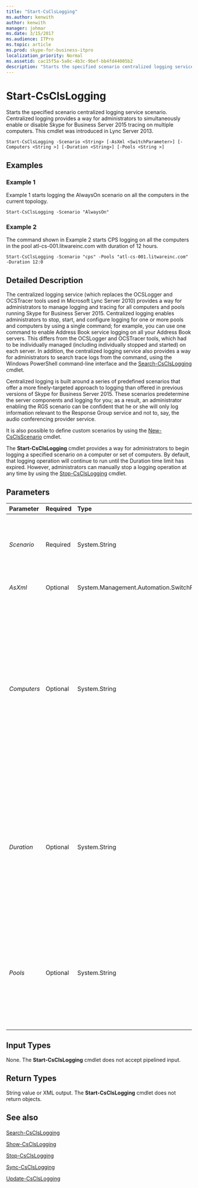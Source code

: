 ```yaml
---
title: "Start-CsClsLogging"
ms.author: kenwith
author: kenwith
manager: johmar
ms.date: 3/15/2017
ms.audience: ITPro
ms.topic: article
ms.prod: skype-for-business-itpro
localization_priority: Normal
ms.assetid: cac15f5a-5a0c-4b3c-9bef-bb4fd44005b2
description: "Starts the specified scenario centralized logging service scenario. Centralized logging provides a way for administrators to simultaneously enable or disable Skype for Business Server 2015 tracing on multiple computers. This cmdlet was introduced in Lync Server 2013."
---
```


# Start-CsClsLogging
 
Starts the specified scenario centralized logging service scenario. Centralized logging provides a way for administrators to simultaneously enable or disable Skype for Business Server 2015 tracing on multiple computers. This cmdlet was introduced in Lync Server 2013.
  
```
Start-CsClsLogging -Scenario <String> [-AsXml <SwitchParameter>] [-Computers <String >] [-Duration <String>] [-Pools <String >]

```

## Examples
<a name="Examples"> </a>

### Example 1

Example 1 starts logging the AlwaysOn scenario on all the computers in the current topology.
  
```
Start-CsClsLogging -Scenario "AlwaysOn"
```

### Example 2

The command shown in Example 2 starts CPS logging on all the computers in the pool atl-cs-001.litwareinc.com with duration of 12 hours.
  
```
Start-CsClsLogging -Scenario "cps" -Pools "atl-cs-001.litwareinc.com" -Duration 12:0
```

## Detailed Description
<a name="DetailedDescription"> </a>

The centralized logging service (which replaces the OCSLogger and OCSTracer tools used in Microsoft Lync Server 2010) provides a way for administrators to manage logging and tracing for all computers and pools running Skype for Business Server 2015. Centralized logging enables administrators to stop, start, and configure logging for one or more pools and computers by using a single command; for example, you can use one command to enable Address Book service logging on all your Address Book servers. This differs from the OCSLogger and OCSTracer tools, which had to be individually managed (including individually stopped and started) on each server. In addition, the centralized logging service also provides a way for administrators to search trace logs from the command, using the Windows PowerShell command-line interface and the [Search-CsClsLogging](search-csclslogging.md) cmdlet.
  
Centralized logging is built around a series of predefined scenarios that offer a more finely-targeted approach to logging than offered in previous versions of Skype for Business Server 2015. These scenarios predetermine the server components and logging for you; as a result, an administrator enabling the RGS scenario can be confident that he or she will only log information relevant to the Response Group service and not to, say, the audio conferencing provider service.
  
It is also possible to define custom scenarios by using the [New-CsClsScenario](new-csclsscenario.md) cmdlet.
  
The **Start-CsClsLogging** cmdlet provides a way for administrators to begin logging a specified scenario on a computer or set of computers. By default, that logging operation will continue to run until the Duration time limit has expired. However, administrators can manually stop a logging operation at any time by using the [Stop-CsClsLogging](stop-csclslogging.md) cmdlet.
  
## Parameters
<a name="DetailedDescription"> </a>

|**Parameter**|**Required**|**Type**|**Description**|
|:-----|:-----|:-----|:-----|
| _Scenario_ <br/> |Required  <br/> |System.String  <br/> |Name of the centralized logging scenario to be started. Available scenarios (and their names) names can be returned by using this command:  <br/>  `Get-CsClsScenario | Select-Object Name` <br/> Note that you can only specify one scenario per call to the **Start-CsClsLogging** cmdlet. . Also only one scenario other than the "AlwaysOn" scenario can be started on a computer at any one time. <br/> |
| _AsXml_ <br/> |Optional  <br/> |System.Management.Automation.SwitchParameter  <br/> |When specified, information is returned using XML.  <br/> |
| _Computers_ <br/> |Optional  <br/> |System.String   <br/> |Enables administrators to start logging on a specified server or set of servers. To start logging on a single server, specify the fully qualified domain name of that server. For example:  <br/>  `-Computers "atl-server-001.litwareinc.com"` <br/> Multiple servers can be specified by separating the computer FQDNs using commas:  <br/>  `-Computers "atl-server-001.litwareinc.com","red-server-002.litwareinc.com"` <br/> If you do not include the Computers parameter or the Pools parameter, the **Start-CsClsLogging** cmdlet will automatically run against all the computers in the topology. <br/> |
| _Duration_ <br/> |Optional  <br/> |System.String  <br/> |Amount of time that the logging operation should run. For example, this syntax causes the logging operation to run for 2 hours (0 days.02 hours:00 minutes) and then stop:  <br/>  `-Duration 0.02:00` <br/> This following syntax would specify a duration of 3 hours and 15 minutes:  <br/>  `-Duration 0.03:15` <br/> The following syntax would specify a duration of 6 days, 5 hours and 12 minutes:  <br/>  `-Duration 6.05:12` <br/> The default value is 4 hours (04:00).  <br/> |
| _Pools_ <br/> |Optional  <br/> |System.String   <br/> |Enables administrators to start logging a scenario on each server in a pool. To start logging in a pool, specify the fully qualified domain name of that pool. For example:  <br/>  `-Pools "atl-cs-001.litwareinc.com"` <br/> Multiple pools can be specified by separating the pool FQDNs using commas:  <br/>  `-Pools "atl-cs-001.litwareinc.com","red-cs-002.litwareinc.com"` <br/> |
   
## Input Types
<a name="InputTypes"> </a>

None. The **Start-CsClsLogging** cmdlet does not accept pipelined input.
  
## Return Types
<a name="ReturnTypes"> </a>

String value or XML output. The **Start-CsClsLogging** cmdlet does not return objects.
  
## See also
<a name="ReturnTypes"> </a>

#### 

[Search-CsClsLogging](search-csclslogging.md)
  
[Show-CsClsLogging](show-csclslogging.md)
  
[Stop-CsClsLogging](stop-csclslogging.md)
  
[Sync-CsClsLogging](sync-csclslogging.md)
  
[Update-CsClsLogging](update-csclslogging.md)

